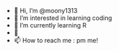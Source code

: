 - 👋 Hi, I’m @moony1313
- 👀 I’m interested in learning coding
- 🌱 I’m currently learning R
- 💞️ 
- 📫 How to reach me : pm me!

<!---
moony1313/moony1313 is a ✨ special ✨ repository because its `README.md` (this file) appears on your GitHub profile.
You can click the Preview link to take a look at your changes.
--->
